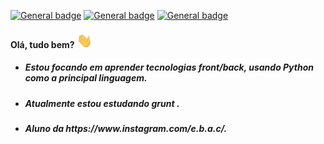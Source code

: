 [![General badge](https://img.shields.io/badge/Instagram-E4405F?style=for-the-badge&logo=instagram&logoColor=white)](https://www.instagram.com/snclaudenir/) 
[![General badge](https://img.shields.io/badge/Gmail-D14836?style=for-the-badge&logo=gmail&logoColor=white)](mailto:clau.nojosaf@gmail.com)
[![General badge](https://img.shields.io/badge/LinkedIn-0077B5?style=for-the-badge&logo=linkedin&logoColor=white)](https://www.linkedin.com/in/claudenir-nojosa/)
<div align="left">
 
 <h4> Olá, tudo bem? <img src="https://github.com/ABSphreak/ABSphreak/blob/master/gifs/Hi.gif" width="25"></h4>
</div>

<ul>
 <li> <h5> Estou focando em aprender tecnologias front/back, usando <strong> Python </strong> como a principal linguagem. </h5> </li>
 <li> <h5> Atualmente estou estudando <strong> grunt </strong>. </h5> </li>
 <li> <h5> Aluno da https://www.instagram.com/e.b.a.c/. </h5> </li>
</ul>




  
